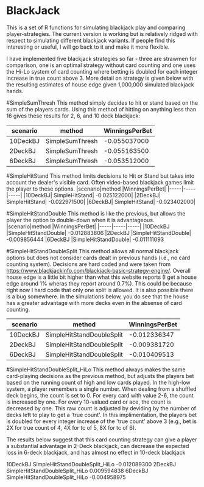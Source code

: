 # BlackJack

This is a set of R functions for simulating blackjack play and comparing player-strategies.  The current version is working but is relatively ridged with respect to simulating different blackjack variants.  If people find this interesting or useful, I will go back to it and make it more flexible.

I have implemented five blackjack strategies so far - three are strawmen for comparison, one is an optimal strategy without card counting and one uses the Hi-Lo system of card counting where betting is doubled for each integer increase in true count above 3.  More detail on strategy is given below with the resulting estimates of house edge given 1,000,000 simulated blackjack hands.

#SimpleSumThresh
This method simply decides to hit or stand based on the sum of the players cards. Using this method of hitting on anything less than 16 gives these results for 2, 6, and 10 deck blackjack:

|scenario|	method|	WinningsPerBet|
|-----|----|----|
|10DeckBJ|	SimpleSumThresh|	-0.055037000|
|2DeckBJ|	SimpleSumThresh|	-0.055163500|
|6DeckBJ|	SimpleSumThresh|	-0.053512000|

#SimpleHitStand
This method limits decisions to Hit or Stand but takes into account the dealer's visible card.   Often video-based blackjack games limit the player to these options.
|scenario|method	|WinningsPerBet|
|-----|-----|-----|
|10DeckBJ|	SimpleHitStand|	-0.025122000|
|2DeckBJ|	SimpleHitStand|	-0.022971500|
|6DeckBJ|	SimpleHitStand|	-0.023402000|

#SimpleHitStandDouble
This method is like the previous, but allows the player the option to double-down when it is advantageous.
|scenario|method	|WinningsPerBet|
|-----|-----|-----|
|10DeckBJ	|SimpleHitStandDouble|	-0.012883806
|2DeckBJ	|SimpleHitStandDouble|	-0.009856444
|6DeckBJ	|SimpleHitStandDouble|	-0.011111093

#SimpleHitStandDoubleSplit
This method allows all normal blackjack options but does not consider cards dealt in previous hands (i.e., no card counting system).  Decisions are hard coded and were taken from https://www.blackjackinfo.com/blackjack-basic-strategy-engine/.  Overall house edge is a little bit higher than what this website reports (I get a house edge around 1% wheras they report around 0.7%).  This could be because right now I hard code that only one split is allowed.   It is also possible there is a bug somewhere.  In the simulations below, you do see that the house has a greater advantage with more decks even in the absense of card counting. 

|scenario|method	|WinningsPerBet|
|-----|-----|-----|
|10DeckBJ|	SimpleHitStandDoubleSplit|	-0.012336347|
|2DeckBJ|	SimpleHitStandDoubleSplit|	-0.009381720|
|6DeckBJ|	SimpleHitStandDoubleSplit|	-0.010409513|

#SimpleHitStandDoubleSplit_HiLo
This method always makes the same card-playing decisions as the previous method, but adjusts the players bet based on the running count of high and low cards played.   In the high-low system, a player remembers a single number.  When dealing from a shuffled deck begins, the count is set to 0.   For every card with value 2-6, the count is increased by one.  For every 10-valued card or ace, the count is decreased by one.  This raw count is adjusted by deviding by the number of decks left to play to get a 'true count'.  In this implimentation, the players bet is doubled for every integer increase of the 'true count' above 3 (e.g., bet is 2X for true count of 4, 4X for tc of 5, 8X for tc of 6).

The results below suggest that this card counting strategy can give a player a substantial advantage in 2-Deck blackjack, can decrease the expected loss in 6-deck blackjack, and has almost no effect in 10-deck blackjack

10DeckBJ	SimpleHitStandDoubleSplit_HiLo	-0.012089300
2DeckBJ	SimpleHitStandDoubleSplit_HiLo	 0.009594838
6DeckBJ	SimpleHitStandDoubleSplit_HiLo	-0.004958975
